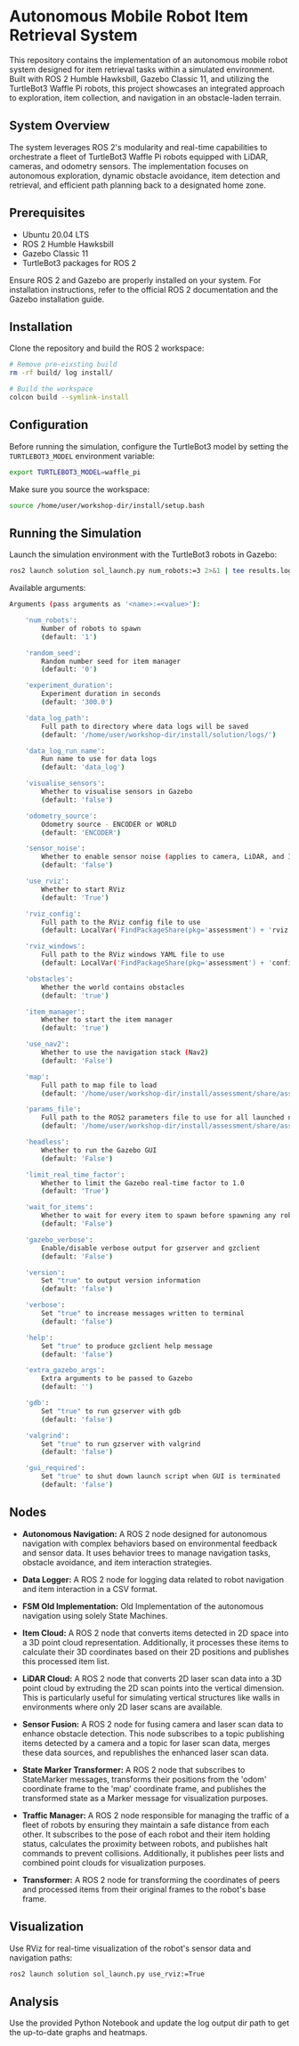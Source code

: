 # Autonomous Mobile Robot Item Retrieval System

This repository contains the implementation of an autonomous mobile robot system designed for item retrieval tasks within a simulated environment. Built with ROS 2 Humble Hawksbill, Gazebo Classic 11, and utilizing the TurtleBot3 Waffle Pi robots, this project showcases an integrated approach to exploration, item collection, and navigation in an obstacle-laden terrain.

## System Overview

The system leverages ROS 2's modularity and real-time capabilities to orchestrate a fleet of TurtleBot3 Waffle Pi robots equipped with LiDAR, cameras, and odometry sensors. The implementation focuses on autonomous exploration, dynamic obstacle avoidance, item detection and retrieval, and efficient path planning back to a designated home zone.

## Prerequisites

- Ubuntu 20.04 LTS
- ROS 2 Humble Hawksbill
- Gazebo Classic 11
- TurtleBot3 packages for ROS 2

Ensure ROS 2 and Gazebo are properly installed on your system. For installation instructions, refer to the official ROS 2 documentation and the Gazebo installation guide.

## Installation

Clone the repository and build the ROS 2 workspace:

```bash
# Remove pre-eixsting build
rm -rf build/ log install/

# Build the workspace
colcon build --symlink-install

```

## Configuration

Before running the simulation, configure the TurtleBot3 model by setting the `TURTLEBOT3_MODEL` environment variable:

```bash
export TURTLEBOT3_MODEL=waffle_pi

```

Make sure you source the workspace:

```bash
source /home/user/workshop-dir/install/setup.bash

```


## Running the Simulation

Launch the simulation environment with the TurtleBot3 robots in Gazebo:

```bash
ros2 launch solution sol_launch.py num_robots:=3 2>&1 | tee results.log
```

Available arguments:

```bash
Arguments (pass arguments as '<name>:=<value>'):

    'num_robots':
        Number of robots to spawn
        (default: '1')

    'random_seed':
        Random number seed for item manager
        (default: '0')

    'experiment_duration':
        Experiment duration in seconds
        (default: '300.0')

    'data_log_path':
        Full path to directory where data logs will be saved
        (default: '/home/user/workshop-dir/install/solution/logs/')

    'data_log_run_name':
        Run name to use for data logs
        (default: 'data_log')

    'visualise_sensors':
        Whether to visualise sensors in Gazebo
        (default: 'false')

    'odometry_source':
        Odometry source - ENCODER or WORLD
        (default: 'ENCODER')

    'sensor_noise':
        Whether to enable sensor noise (applies to camera, LiDAR, and IMU)
        (default: 'false')

    'use_rviz':
        Whether to start RViz
        (default: 'True')

    'rviz_config':
        Full path to the RViz config file to use
        (default: LocalVar('FindPackageShare(pkg='assessment') + 'rviz' + 'namespaced.rviz''))

    'rviz_windows':
        Full path to the RViz windows YAML file to use
        (default: LocalVar('FindPackageShare(pkg='assessment') + 'config' + 'rviz_windows.yaml''))

    'obstacles':
        Whether the world contains obstacles
        (default: 'true')

    'item_manager':
        Whether to start the item manager
        (default: 'true')

    'use_nav2':
        Whether to use the navigation stack (Nav2)
        (default: 'False')

    'map':
        Full path to map file to load
        (default: '/home/user/workshop-dir/install/assessment/share/assessment/maps/assessment_world.yaml')

    'params_file':
        Full path to the ROS2 parameters file to use for all launched nodes
        (default: '/home/user/workshop-dir/install/assessment/share/assessment/params/nav2_params_namespaced.yaml')

    'headless':
        Whether to run the Gazebo GUI
        (default: 'False')

    'limit_real_time_factor':
        Whether to limit the Gazebo real-time factor to 1.0
        (default: 'True')

    'wait_for_items':
        Whether to wait for every item to spawn before spawning any robots
        (default: 'False')

    'gazebo_verbose':
        Enable/disable verbose output for gzserver and gzclient
        (default: 'False')

    'version':
        Set "true" to output version information
        (default: 'false')

    'verbose':
        Set "true" to increase messages written to terminal
        (default: 'false')

    'help':
        Set "true" to produce gzclient help message
        (default: 'false')

    'extra_gazebo_args':
        Extra arguments to be passed to Gazebo
        (default: '')

    'gdb':
        Set "true" to run gzserver with gdb
        (default: 'false')

    'valgrind':
        Set "true" to run gzserver with valgrind
        (default: 'false')

    'gui_required':
        Set "true" to shut down launch script when GUI is terminated
        (default: 'false')
```

## Nodes

- **Autonomous Navigation:** A ROS 2 node designed for autonomous navigation with complex behaviors based on environmental feedback and sensor data. It uses behavior trees to manage navigation tasks, obstacle avoidance, and item interaction strategies.

- **Data Logger:** A ROS 2 node for logging data related to robot navigation and item interaction in a CSV format.

- **FSM Old Implementation:** Old Implementation of the autonomous navigation using solely State Machines.

- **Item Cloud:** A ROS 2 node that converts items detected in 2D space into a 3D point cloud representation. Additionally, it processes these items to calculate their 3D coordinates based on their 2D positions and publishes this processed item list.

- **LiDAR Cloud:**     A ROS 2 node that converts 2D laser scan data into a 3D point cloud by extruding the 2D scan points into the vertical dimension. This is particularly useful for simulating vertical structures like walls in environments where only 2D laser scans are available.

- **Sensor Fusion:** A ROS 2 node for fusing camera and laser scan data to enhance obstacle detection. This node subscribes to a topic publishing items detected by a camera and a topic for laser scan data, merges these data sources, and republishes the enhanced laser scan data.

- **State Marker Transformer:** A ROS 2 node that subscribes to StateMarker messages, transforms their positions from the 'odom' coordinate frame to the 'map' coordinate frame, and publishes the transformed state as a Marker message for visualization purposes.

- **Traffic Manager:** A ROS 2 node responsible for managing the traffic of a fleet of robots by ensuring they maintain a safe distance from each other. It subscribes to the pose of each robot and their item holding status, calculates the proximity between robots, and publishes halt commands to prevent collisions. Additionally, it publishes peer lists and combined point clouds for visualization purposes.

- **Transformer:** A ROS 2 node for transforming the coordinates of peers and processed items from their original frames to the robot's base frame.


## Visualization

Use RViz for real-time visualization of the robot's sensor data and navigation paths:

```bash
ros2 launch solution sol_launch.py use_rviz:=True

```

## Analysis

Use the provided Python Notebook and update the log output dir path to get the up-to-date graphs and heatmaps.
